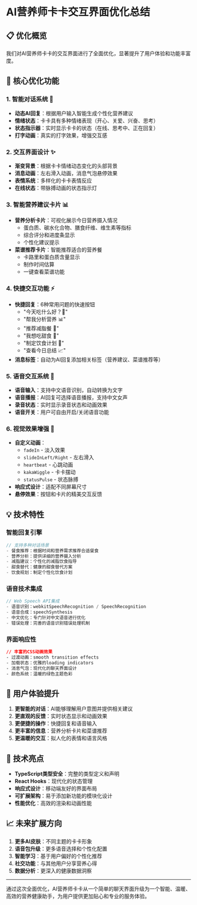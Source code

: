 # AI营养师卡卡交互界面优化总结

## 📋 优化概览

我们对AI营养师卡卡的交互界面进行了全面优化，显著提升了用户体验和功能丰富度。

## 🚀 核心优化功能

### 1. 智能对话系统 🤖
- **动态AI回复**：根据用户输入智能生成个性化营养建议
- **情绪状态**：卡卡具有多种情绪表现（开心、关爱、兴奋、思考）
- **状态指示器**：实时显示卡卡的状态（在线、思考中、正在回复）
- **打字动画**：真实的打字效果，增强交互感

### 2. 交互界面设计 ✨
- **渐变背景**：根据卡卡情绪动态变化的头部背景
- **消息动画**：左右滑入动画，消息气泡悬停效果
- **表情系统**：多样化的卡卡表情反应
- **在线状态**：带脉搏动画的状态指示灯

### 3. 智能营养建议卡片 📊
- **营养分析卡片**：可视化展示今日营养摄入情况
  - 蛋白质、碳水化合物、膳食纤维、维生素等指标
  - 综合评分和进度条显示
  - 个性化建议提示
- **菜谱推荐卡片**：智能推荐适合的营养餐
  - 卡路里和蛋白质含量显示
  - 制作时间估算
  - 一键查看菜谱功能

### 4. 快捷交互功能 ⚡
- **快捷回复**：6种常用问题的快速按钮
  - "今天吃什么好？🤔"
  - "帮我分析营养 📊"
  - "推荐减脂餐 💪"
  - "我想吃甜食 🍰"
  - "制定饮食计划 📝"
  - "查看今日总结 📈"
- **消息标签**：自动为AI回复添加相关标签（营养建议、菜谱推荐等）

### 5. 语音交互系统 🎤
- **语音输入**：支持中文语音识别，自动转换为文字
- **语音播报**：AI回复可选择语音播报，支持中文女声
- **录音状态**：实时显示录音状态和动画效果
- **语音开关**：用户可自由开启/关闭语音功能

### 6. 视觉效果增强 🎨
- **自定义动画**：
  - `fadeIn` - 淡入效果
  - `slideInLeft/Right` - 左右滑入
  - `heartbeat` - 心跳动画
  - `kakaWiggle` - 卡卡摆动
  - `statusPulse` - 状态脉搏
- **响应式设计**：适配不同屏幕尺寸
- **悬停效果**：按钮和卡片的精美交互反馈

## 💡 技术特性

### 智能回复引擎
```typescript
// 支持多种对话场景
- 餐食推荐：根据时间和营养需求推荐合适餐食
- 营养分析：提供详细的营养摄入分析
- 减脂建议：个性化的减脂饮食指导
- 甜食替代：健康的甜食替代方案
- 饮食规划：制定个性化饮食计划
```

### 语音技术集成
```typescript
// Web Speech API集成
- 语音识别：webkitSpeechRecognition / SpeechRecognition
- 语音合成：speechSynthesis
- 中文优化：专门针对中文语音进行优化
- 错误处理：完善的语音识别错误处理机制
```

### 界面响应性
```css
// 丰富的CSS动画效果
- 过渡动画：smooth transition effects
- 加载状态：优雅的loading indicators
- 消息气泡：现代化的聊天界面设计
- 颜色系统：温暖的绿色主题色彩
```

## 🎯 用户体验提升

1. **更智能的对话**：AI能够理解用户意图并提供相关建议
2. **更直观的反馈**：实时状态显示和动画效果
3. **更便捷的操作**：快捷回复和语音输入
4. **更丰富的信息**：营养分析卡片和菜谱推荐
5. **更温暖的交互**：拟人化的表情和语言风格

## 🔧 技术亮点

- **TypeScript类型安全**：完整的类型定义和声明
- **React Hooks**：现代化的状态管理
- **响应式设计**：移动端友好的界面布局
- **可扩展架构**：易于添加新功能的模块化设计
- **性能优化**：高效的渲染和动画性能

## 📈 未来扩展方向

1. **更多AI皮肤**：不同主题的卡卡形象
2. **语音包升级**：更多语音选择和个性化配置
3. **智能学习**：基于用户偏好的个性化推荐
4. **社交功能**：与其他用户分享营养心得
5. **数据分析**：更深入的健康数据洞察

---

通过这次全面优化，AI营养师卡卡从一个简单的聊天界面升级为一个智能、温暖、高效的营养健康助手，为用户提供更加贴心和专业的服务体验。
